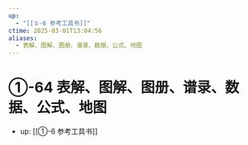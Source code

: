 ```yaml
---
up:
  - "[[①-6 参考工具书]]"
ctime: 2025-03-01T13:04:56
aliases:
  - 表解、图解、图册、谱录、数据、公式、地图
---
```


# ①-64 表解、图解、图册、谱录、数据、公式、地图

- up: [[①-6 参考工具书]]
